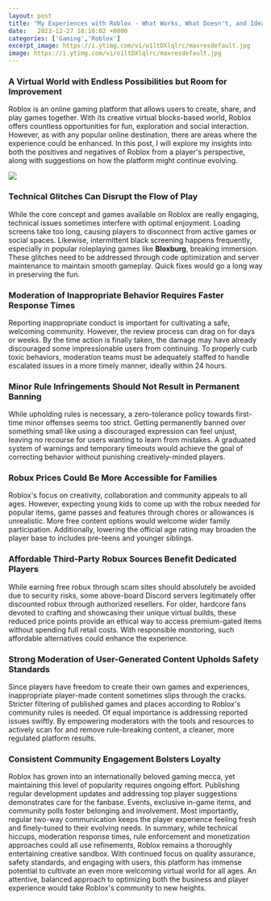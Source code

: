 ```yaml
---
layout: post
title: "My Experiences with Roblox - What Works, What Doesn't, and Ideas for Improvement"
date:   2023-12-27 18:16:02 +0000
categories: ['Gaming','Roblox']
excerpt_image: https://i.ytimg.com/vi/o1ltDXlqlrc/maxresdefault.jpg
image: https://i.ytimg.com/vi/o1ltDXlqlrc/maxresdefault.jpg
---
```


### **A Virtual World with Endless Possibilities but Room for Improvement**
Roblox is an online gaming platform that allows users to create, share, and play games together. With its creative virtual blocks-based world, Roblox offers countless opportunities for fun, exploration and social interaction. However, as with any popular online destination, there are areas where the experience could be enhanced. In this post, I will explore my insights into both the positives and negatives of Roblox from a player's perspective, along with suggestions on how the platform might continue evolving. 

![](https://i.ytimg.com/vi/o1ltDXlqlrc/maxresdefault.jpg)
### **Technical Glitches Can Disrupt the Flow of Play**
While the core concept and games available on Roblox are really engaging, technical issues sometimes interfere with optimal enjoyment. Loading screens take too long, causing players to disconnect from active games or social spaces. Likewise, intermittent black screening happens frequently, especially in popular roleplaying games like **Bloxburg**, breaking immersion. These glitches need to be addressed through code optimization and server maintenance to maintain smooth gameplay. Quick fixes would go a long way in preserving the fun.
### **Moderation of Inappropriate Behavior Requires Faster Response Times**  
Reporting inappropriate conduct is important for cultivating a safe, welcoming community. However, the review process can drag on for days or weeks. By the time action is finally taken, the damage may have already discouraged some impressionable users from continuing. To properly curb toxic behaviors, moderation teams must be adequately staffed to handle escalated issues in a more timely manner, ideally within 24 hours.
### **Minor Rule Infringements Should Not Result in Permanent Banning**
While upholding rules is necessary, a zero-tolerance policy towards first-time minor offenses seems too strict. Getting permanently banned over something small like using a discouraged expression can feel unjust, leaving no recourse for users wanting to learn from mistakes. A graduated system of warnings and temporary timeouts would achieve the goal of correcting behavior without punishing creatively-minded players.
### **Robux Prices Could Be More Accessible for Families**  
Roblox's focus on creativity, collaboration and community appeals to all ages. However, expecting young kids to come up with the robux needed for popular items, game passes and features through chores or allowances is unrealistic. More free content options would welcome wider family participation. Additionally, lowering the official age rating may broaden the player base to includes pre-teens and younger siblings.
### **Affordable Third-Party Robux Sources Benefit Dedicated Players**
While earning free robux through scam sites should absolutely be avoided due to security risks, some above-board Discord servers legitimately offer discounted robux through authorized resellers. For older, hardcore fans devoted to crafting and showcasing their unique virtual builds, these reduced price points provide an ethical way to access premium-gated items without spending full retail costs. With responsible monitoring, such affordable alternatives could enhance the experience.
### **Strong Moderation of User-Generated Content Upholds Safety Standards**  
Since players have freedom to create their own games and experiences, inappropriate player-made content sometimes slips through the cracks. Stricter filtering of published games and places according to Roblox's community rules is needed. Of equal importance is addressing reported issues swiftly. By empowering moderators with the tools and resources to actively scan for and remove rule-breaking content, a cleaner, more regulated platform results.
### **Consistent Community Engagement Bolsters Loyalty**  
Roblox has grown into an internationally beloved gaming mecca, yet maintaining this level of popularity requires ongoing effort. Publishing regular development updates and addressing top player suggestions demonstrates care for the fanbase. Events, exclusive in-game items, and community polls foster belonging and involvement. Most importantly, regular two-way communication keeps the player experience feeling fresh and finely-tuned to their evolving needs.
In summary, while technical hiccups, moderation response times, rule enforcement and monetization approaches could all use refinements, Roblox remains a thoroughly entertaining creative sandbox. With continued focus on quality assurance, safety standards, and engaging with users, this platform has immense potential to cultivate an even more welcoming virtual world for all ages. An attentive, balanced approach to optimizing both the business and player experience would take Roblox's community to new heights.